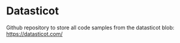 # Datasticot
Github repository to store all code samples from the datasticot blob: https://datasticot.com/
